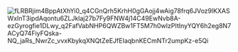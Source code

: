
![fLRBRjim4BppAtXhYi0_q4CGnQrh5KrhH0gGAojj4wAig78frq6JVoz9lKXASWxInT3ipdAqontu6ZLJklaj27b7Fy9FNW4j14C49EwNvb8A-ezGyrogfie1DLwy_q2FafVabNHP6QWZBw1FT5M7h0wIzPItInyYQY6h2eg8N7ACyQ74FiyFQska-NQ_jaRs_NwrZc_vvxKbykqXNQtZeEJfEIaqbnKECmNTr2umpKz-e5Qi](https://github.com/user-attachments/assets/970807ad-9f08-42dd-b43a-b29cc6d5be55)
